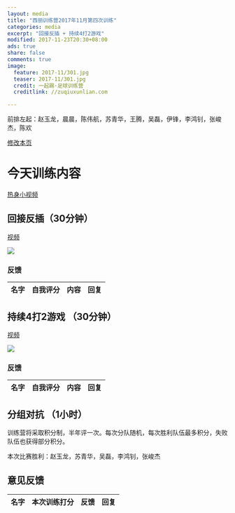 ```yaml
---
layout: media
title: "西丽训练营2017年11月第四次训练"
categories: media
excerpt: "回接反插 + 持续4打2游戏"
modified: 2017-11-23T20:30+08:00
ads: true
share: false
comments: true
image:
  feature: 2017-11/301.jpg
  teaser: 2017-11/301.jpg
  credit: 一起踢·足球训练营
  creditlink: //zuqiuxunlian.com

---
```

前排左起：赵玉龙，晨晨，陈伟航，苏青华，王腾，吴磊，伊锋，李鸿钊，张峻杰，陈欢


<a href="https://github.com/zuqiuxunlian/zuqiuxunlian/edit/gh-pages/_posts/media/2017-11-23-training-20171123.md" class="btn-info">修改本页</a>

# 今天训练内容
<a href="???" class="btn-success">热身小视频</a>

## 回接反插（30分钟）
<a href="???" class="btn-success">视频</a>

![]({{site.url}}/images/2017-11/302.jpg)

### 反馈

名字|自我评分|内容|回复
---|---|---|---

## 持续4打2游戏 （30分钟）
<a href="???" class="btn-success">视频</a>

![]({{site.url}}/images/2017-11/303.jpg)

### 反馈

名字|自我评分|内容|回复
---|---|---|---

## 分组对抗 （1小时）
训练营将采取积分制，半年评一次。每次分队随机，每次胜利队伍最多积分，失败队伍也获得部分积分。

本次比赛胜利：赵玉龙，苏青华，吴磊，李鸿钊，张峻杰

## 意见反馈

名字|本次训练打分|反馈|回复|
---|---|---|---
